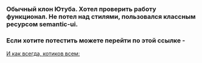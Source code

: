 <h3>Обычный клон Ютуба. Хотел проверить работу функционал. Не потел над стилями, пользовался классным ресурсом semantic-ui.</h3>


<h3>Если хотите потестить можете перейти по этой ссылке - <a href='https://romantic-tesla-84d036.netlify.app/'/></h3>

И как всегда, котиков всем: 
